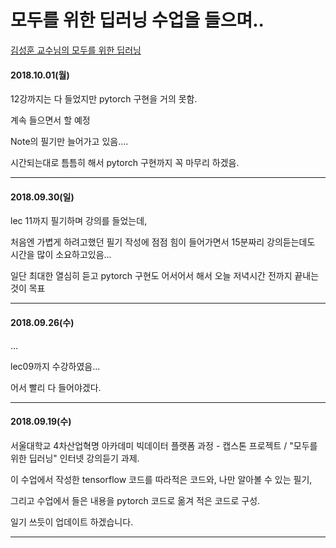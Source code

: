 # 모두를 위한 딥러닝 수업을 들으며..

[김성훈 교수님의 모두를 위한 딥러닝](https://hunkim.github.io/ml/)

#### 2018.10.01(월)

12강까지는 다 들었지만 pytorch 구현을 거의 못함.

계속 들으면서 할 예정

Note의  필기만 늘어가고 있음....

시간되는대로 틈틈히 해서 pytorch 구현까지 꼭 마무리 하겠음.



<hr>

#### 2018.09.30(일)

lec 11까지 필기하며 강의를 들었는데,

처음엔 가볍게 하려고했던 필기 작성에 점점 힘이 들어가면서 15분짜리 강의듣는데도 시간을 많이 소요하고있음...

일단 최대한 열심히 듣고 pytorch 구현도 어서어서 해서 오늘 저녁시간 전까지 끝내는 것이 목표



<hr>

#### 2018.09.26(수)

…

lec09까지 수강하였음...

어서 빨리 다 들어야겠다.



 <hr>

#### 2018.09.19(수)

서울대학교 4차산업혁명 아카데미 빅데이터 플랫폼 과정 - 캡스톤 프로젝트 / "모두를 위한 딥러닝" 인터넷 강의듣기 과제.

이 수업에서 작성한 tensorflow 코드를 따라적은 코드와, 나만 알아볼 수 있는 필기,

그리고 수업에서 들은 내용을 pytorch 코드로 옮겨 적은 코드로 구성.

일기 쓰듯이 업데이트 하겠습니다.

<hr>


